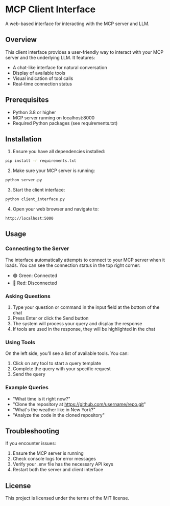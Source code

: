 # MCP Client Interface

A web-based interface for interacting with the MCP server and LLM.

## Overview

This client interface provides a user-friendly way to interact with your MCP server and the underlying LLM. It features:

- A chat-like interface for natural conversation
- Display of available tools
- Visual indication of tool calls
- Real-time connection status

## Prerequisites

- Python 3.8 or higher
- MCP server running on localhost:8000
- Required Python packages (see requirements.txt)

## Installation

1. Ensure you have all dependencies installed:

```bash
pip install -r requirements.txt
```

2. Make sure your MCP server is running:

```bash
python server.py
```

3. Start the client interface:

```bash
python client_interface.py
```

4. Open your web browser and navigate to:

```
http://localhost:5000
```

## Usage

### Connecting to the Server

The interface automatically attempts to connect to your MCP server when it loads. You can see the connection status in the top right corner:

- 🟢 Green: Connected
- 🔴 Red: Disconnected

### Asking Questions

1. Type your question or command in the input field at the bottom of the chat
2. Press Enter or click the Send button
3. The system will process your query and display the response
4. If tools are used in the response, they will be highlighted in the chat

### Using Tools

On the left side, you'll see a list of available tools. You can:

1. Click on any tool to start a query template
2. Complete the query with your specific request
3. Send the query

### Example Queries

- "What time is it right now?"
- "Clone the repository at https://github.com/username/repo.git"
- "What's the weather like in New York?"
- "Analyze the code in the cloned repository"

## Troubleshooting

If you encounter issues:

1. Ensure the MCP server is running
2. Check console logs for error messages
3. Verify your .env file has the necessary API keys
4. Restart both the server and client interface

## License

This project is licensed under the terms of the MIT license. 